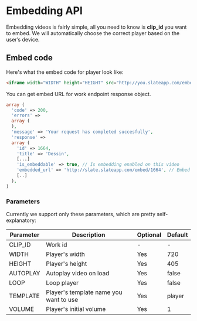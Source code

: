 # Embedding API

Embedding videos is fairly simple, all you need to know is **clip_id** you want to embed.
We will automatically choose the correct player based on the user’s device.

## Embed code
Here's what the embed code for player look like:

```html
<iframe width="WIDTH" height="HEIGHT" src="http://you.slateapp.com/embed/CLIP_ID?width=WIDTH&height=HEIGHT&autoplay=AUTOPLAY&loop=LOOP&template=TEMPLATE&volume=VOLUME" frameborder="0" webkitallowfullscreen="true" mozallowfullscreen="true" allowfullscreen="true" scrolling="no"></iframe>
```
You can get embed URL for work endpoint response object.
```php
array (
  'code' => 200,
  'errors' =>
  array (
  ),
  'message' => 'Your request has completed succesfully',
  'response' =>
  array (
    'id' => 1664,
    'title' => 'Dessin',
    [...]
    'is_embeddable' => true, // Is embedding enabled on this video
    'embedded_url' => 'http://slate.slateapp.com/embed/1664', // Embed URL without params
    [..]
  ),
)
```

### Parameters
Currently we support only these parameters, which are pretty self-explanatory:

| Parameter | Description | Optional | Default |
|-----------|-------------|----------|---------|
|CLIP_ID    | Work id     | - | - |
|WIDTH      | Player's width | Yes | 720 |
|HEIGHT     | Player's height | Yes | 405 |
|AUTOPLAY   | Autoplay video on load | Yes | false |
|LOOP       | Loop player | Yes | false |
|TEMPLATE   | Player's template name you want to use | Yes | player |
|VOLUME     | Player's initial volume | Yes | 1 |


